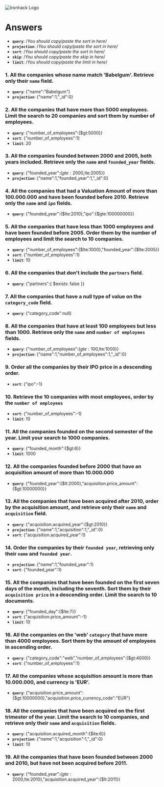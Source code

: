 ![Ironhack Logo](https://i.imgur.com/1QgrNNw.png)

# Answers

- **`query`**: /_You should copy/paste the sort in here_/
- **`projection`**: /_You should copy/paste the sort in here_/
- **`sort`**: /_You should copy/paste the sort in here_/
- **`skip`**: /_You should copy/paste the skip in here_/
- **`limit`**: /_You should copy/paste the limit in here_/

### 1. All the companies whose name match 'Babelgum'. Retrieve only their `name` field.

- **`query`**: {"name":"Babelgum"}
- **`projection`**: {"name":1,"_id":0}

### 2. All the companies that have more than 5000 employees. Limit the search to 20 companies and sort them by **number of employees**.

- **`query`**: {"number_of_employees":{$gt:5000}}
- **`sort`**: {"number_of_employees":1}
- **`limit`**: 20

### 3. All the companies founded between 2000 and 2005, both years included. Retrieve only the `name` and `founded_year` fields.

- **`query`**: {"founded_year":{$gte:2000,$lte:2005}}
- **`projection`**: {"name":1,"founded_year":1,"_id":0} 

### 4. All the companies that had a Valuation Amount of more than 100.000.000 and have been founded before 2010. Retrieve only the `name` and `ipo` fields.

- **`query`**: {"founded_year":{$lte:2010},"ipo":{$gte:100000000}}

### 5. All the companies that have less than 1000 employees and have been founded before 2005. Order them by the number of employees and limit the search to 10 companies.

- **`query`**: {"number_of_employees":{$lte:1000},"founded_year":{$lte:2005}}
- **`sort`**: {"number_of_employees":1}
- **`limit`**: 10

### 6. All the companies that don't include the `partners` field.

- **`query`**: {"partners":{ $exists: false }}


### 7. All the companies that have a null type of value on the `category_code` field.

- **`query`**: {"category_code":null}

### 8. All the companies that have at least 100 employees but less than 1000. Retrieve only the `name` and `number of employees` fields.

- **`query`**: {"number_of_employees":{$gte:100,$lte:1000}}
- **`projection`**: {"name":1,"number_of_employees":1,"_id":0} 

### 9. Order all the companies by their IPO price in a descending order.

- **`sort`**: {"ipo":-1}

### 10. Retrieve the 10 companies with most employees, order by the `number of employees`


- **`sort`**: {"number_of_employees":-1}
- **`limit`**: 10

### 11. All the companies founded on the second semester of the year. Limit your search to 1000 companies.


- **`query`**: {"founded_month":{$gt:6}}
- **`limit`**: 1000

### 12. All the companies founded before 2000 that have an acquisition amount of more than 10.000.000


- **`query`**: {"founded_year":{$lt:2000},"acquisition.price_amount":{$gt:10000000}}

### 13. All the companies that have been acquired after 2010, order by the acquisition amount, and retrieve only their `name` and `acquisition` field.


- **`query`**: {"acquisition.acquired_year":{$gt:2010}}
- **`projection`**: {"name":1,"acquisition":1,"_id":0}
- **`sort`**: {"acquisition.acquired_year":1}


### 14. Order the companies by their `founded year`, retrieving only their `name` and `founded year`.


- **`projection`**: {"name":1,"founded_year":1}
- **`sort`**: {"founded_year":1}

### 15. All the companies that have been founded on the first seven days of the month, including the seventh. Sort them by their `acquisition price` in a descending order. Limit the search to 10 documents.

- **`query`**: {"founded_day":{$lte:7}}
- **`sort`**: {"acquisition.price_amount":-1}
- **`limit`**: 10

### 16. All the companies on the 'web' `category` that have more than 4000 employees. Sort them by the amount of employees in ascending order.

- **`query`**: {"category_code":"web","number_of_employees":{$gt:4000}}
- **`sort`**: {"number_of_employees":1}

### 17. All the companies whose acquisition amount is more than 10.000.000, and currency is 'EUR'.

- **`query`**: {"acquisition.price_amount":{$gt:10000000},"acquisition.price_currency_code":"EUR"}

### 18. All the companies that have been acquired on the first trimester of the year. Limit the search to 10 companies, and retrieve only their `name` and `acquisition` fields.

- **`query`**: {"acquisition.acquired_month":{$lte:6}}
- **`projection`**: {"name":1,"acquisition":1,"_id":0}
- **`limit`**: 10

### 19. All the companies that have been founded between 2000 and 2010, but have not been acquired before 2011.

- **`query`**: {"founded_year":{$gte:2000,$lte:2010},"acquisition.acquired_year":{$lt:2011}}